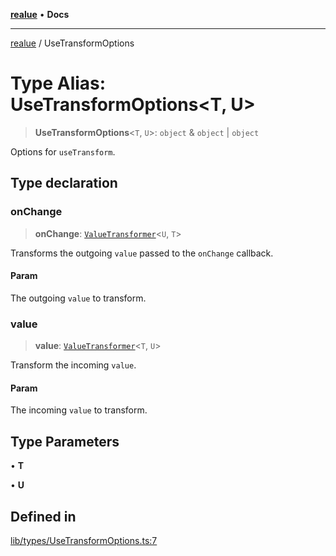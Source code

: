 [**realue**](../README.md) • **Docs**

***

[realue](../README.md) / UseTransformOptions

# Type Alias: UseTransformOptions\<T, U\>

> **UseTransformOptions**\<`T`, `U`\>: `object` & `object` \| `object`

Options for `useTransform`.

## Type declaration

### onChange

> **onChange**: [`ValueTransformer`](ValueTransformer.md)\<`U`, `T`\>

Transforms the outgoing `value` passed to the `onChange` callback.

#### Param

The outgoing `value` to transform.

### value

> **value**: [`ValueTransformer`](ValueTransformer.md)\<`T`, `U`\>

Transform the incoming `value`.

#### Param

The incoming `value` to transform.

## Type Parameters

• **T**

• **U**

## Defined in

[lib/types/UseTransformOptions.ts:7](https://github.com/nevoland/realue/blob/ed7bf05d18ab306716405186215c6769c3cbd8d7/lib/types/UseTransformOptions.ts#L7)
